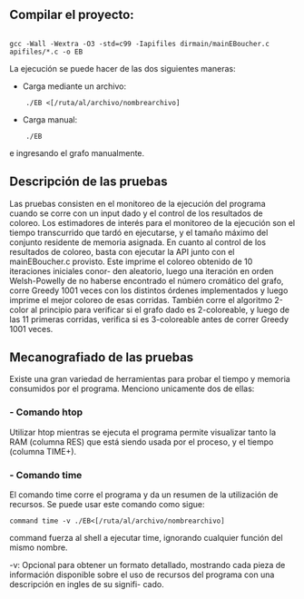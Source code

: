 ## Compilar el proyecto:

```

gcc -Wall -Wextra -O3 -std=c99 -Iapifiles dirmain/mainEBoucher.c apifiles/*.c -o EB
```

La ejecución se puede hacer de las dos siguientes maneras:

- Carga mediante un archivo:
```
    ./EB <[/ruta/al/archivo/nombrearchivo]
```
- Carga manual:

```
    ./EB

```
e ingresando el grafo manualmente.


## Descripción de las pruebas


Las pruebas consisten en el monitoreo de la ejecución del programa cuando se corre con un input
dado y el control de los resultados de coloreo. Los estimadores de interés para el monitoreo de la
ejecución son el tiempo transcurrido que tardó en ejecutarse, y el tamaño máximo del conjunto residente de memoria asignada.
En cuanto al control de los resultados de coloreo, basta con ejecutar la API junto con el
mainEBoucher.c provisto. Este imprime el coloreo obtenido de 10 iteraciones iniciales conor-
den aleatorio, luego una iteración en orden Welsh-Powelly de no haberse encontrado el número cromático del grafo, corre Greedy 1001 veces con los distintos órdenes implementados y luego imprime el mejor coloreo de esas corridas. También corre el algoritmo 2-color al principio para verificar si el grafo dado es 2-coloreable, y luego de las 11 primeras corridas, verifica si es 3-coloreable antes
de correr Greedy 1001 veces.


## Mecanografiado de las pruebas


Existe una gran variedad de herramientas para probar el tiempo y memoria consumidos por el programa. Menciono unicamente dos de ellas:

### - Comando htop

Utilizar htop mientras se ejecuta el programa permite visualizar tanto la RAM (columna
RES) que está siendo usada por el proceso, y el tiempo (columna TIME+).

### - Comando time

El comando time corre el programa y da un resumen de la utilización de recursos.
Se puede usar este comando como sigue:

```
command time -v ./EB<[/ruta/al/archivo/nombrearchivo]
```
command fuerza al shell a ejecutar time, ignorando cualquier función del mismo nombre.

-v: Opcional para obtener un formato detallado, mostrando cada pieza de información
disponible sobre el uso de recursos del programa con una descripción en ingles de su signifi-
cado.



